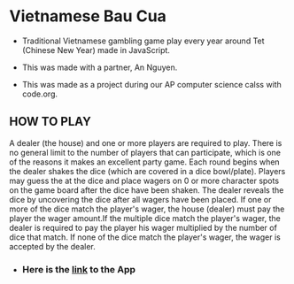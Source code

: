 # Vietnamese Bau Cua
* Traditional Vietnamese gambling game play every year around Tet (Chinese New Year) made in JavaScript. 

* This was made with a partner, An Nguyen.

* This was made as a project during our AP computer science calss with code.org.

## HOW TO PLAY
A dealer (the house) and one or more players are required to play. There is no general limit to the number of players that can participate, which is one of the reasons it makes an excellent party game. Each round begins when the dealer shakes the dice (which are covered in a dice bowl/plate). Players may guess the at the dice and place wagers on 0 or more character spots on the game board after the dice have been shaken. The dealer reveals the dice by uncovering the dice after all wagers have been placed. If one or more of the dice match the player's wager, the house (dealer) must pay the player the wager amount.If the multiple dice match the player's wager, the dealer is required to pay the player his wager multiplied by the number of dice that match. If none of the dice match the player's wager, the wager is accepted by the dealer.

* ### Here is the [link](https://studio.code.org/projects/applab/_neuBeMeGXrcxfobRC6lBshy5JEt4oTcbkf-iZxPJCg) to the App
